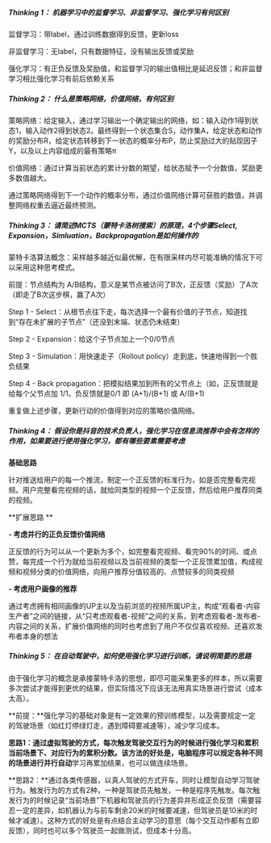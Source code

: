 ##### Thinking 1： 机器学习中的监督学习、非监督学习、强化学习有何区别

监督学习：带label，通过训练数据得到反馈，更新loss

非监督学习：无label，只有数据特征，没有输出反馈或奖励

强化学习：有正负反馈及奖励值，和监督学习的输出值相比是延迟反馈；和非监督学习相比强化学习有前后依赖关系



##### Thinking 2： 什么是策略网络，价值网络，有何区别

策略网络：给定输入，通过学习输出一个确定输出的网络，如：输入动作1得到状态1，输入动作2得到状态2。最终得到一个状态集合S，动作集A，给定状态和动作的奖励分布R，给定状态转移到下一状态的概率分布P，防止奖励过大的贴现因子Y，以及以上内容组成的最有策略π

价值网络：通过计算当前状态的累计分数的期望，给状态赋予一个分数值，奖励更多数值越大。

通过策略网络得到下一个动作的概率分布，通过价值网络计算可获胜的数值，并调整网络权重去逼近最终预测。



##### Thinking 3： 请简述MCTS（蒙特卡洛树搜索）的原理，4个步骤Select, Expansion，Simluation，Backpropagation是如何操作的

蒙特卡洛算法概念：采样越多越近似最优解，在有限采样内尽可能准确的情况下可以采用这种思考模式。

前提：节点结构为 A/B结构，意义是某节点被访问了B次，正反馈（奖励）了A次（即走了B次这步棋，赢了A次）

Step 1 - Select：从根节点往下走，每次选择一个最有价值的子节点，知道找到“存在未扩展的子节点”（还没到末端、状态仍未结束）

Step 2 - Expansion：给这个子节点加上一个0/0节点

Step 3 - Simulation：用快速走子（Rollout policy）走到底，快速地得到一个胜负结果

Step 4 - Back propagation：把模拟结果加到所有的父节点上（如，正反馈就是给每个父节点加 1/1，负反馈就是0/1 即 (A+1)/(B+1) 或 A/(B+1)

重复做上述步骤，更新行动的价值得到对应的策略价值网络。



##### Thinking 4： 假设你是抖音的技术负责人，强化学习在信息流推荐中会有怎样的作用，如果要进行使用强化学习，都有哪些要素需要考虑

**基础思路**

针对推送给用户的每一个推流，制定一个正反馈的标准行为，如是否完整看完视频。用户完整看完视频的话，就给同类型的视频一个正反馈，然后给用户推荐同类的视频。



**扩展思路 **

**- 考虑并行的正负反馈价值网络**

正反馈的行为可以从一个更新为多个，如完整看完视频、看完90%的时间、或点赞，每完成一个行为就给当前视频以及当前视频的类型一个正反馈累加值，构成视频和视频分类的价值网络，向用户推荐分值较高的、点赞较多的同类视频

**- 考虑用户画像的推荐**

通过考虑拥有相同画像的UP主以及当前浏览的视频所属UP主，构成“观看者-内容生产者”之间的链接，从“只考虑观看者-视频”之间的关系，到考虑观看者-发布者-内容之间的关系，扩展价值网络的同时也考虑到了用户不仅仅喜欢视频、还喜欢发布者本身的想法



##### Thinking 5： 在自动驾驶中，如何使用强化学习进行训练，请说明简要的思路

由于强化学习的概念是承接蒙特卡洛的思想，即尽可能采集更多的样本，所以需要多次尝试才能得到更优的结果，但实际情况下应该无法用真实场景进行尝试（成本太高）。

**前提：**强化学习的基础对象是有一定效果的预训练模型，以及需要规定一定的驾驶场景（如红灯停绿灯走，遇到障碍要减速等），减少学习成本。

**思路1：**通过虚拟驾驶的方式，每次触发驾驶交互行为的时候进行强化学习和累积当前场景下、对应行为的累积分数。该方法的好处是，电脑程序可以规定各种不同的场景进行**并行自动**学习再累加结果，也可以做连续场景。

**思路2：**通过各类传感器，以真人驾驶的方式开车，同时让模型自动学习驾驶行为。触发行为的方式有2种，一种是驾驶员先触发，一种是程序先触发。每次触发行为的时候记录“当前场景”下机器和驾驶员的行为差异并形成正负反馈（需要容忍一定的差异，如机器认为与前车剩余20米的时候要减速，但驾驶员是10米的时候才减速）。这种方式的好处是有点结合主动学习的意思（每个交互动作都有立即反馈），同时也可以多个驾驶员一起做测试，但成本十分高。